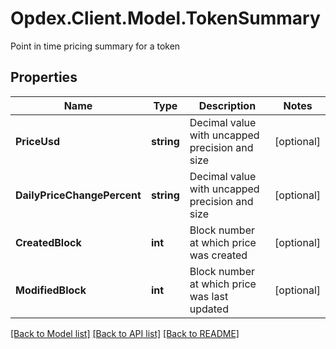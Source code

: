 # Opdex.Client.Model.TokenSummary
Point in time pricing summary for a token

## Properties

Name | Type | Description | Notes
------------ | ------------- | ------------- | -------------
**PriceUsd** | **string** | Decimal value with uncapped precision and size | [optional] 
**DailyPriceChangePercent** | **string** | Decimal value with uncapped precision and size | [optional] 
**CreatedBlock** | **int** | Block number at which price was created | [optional] 
**ModifiedBlock** | **int** | Block number at which price was last updated | [optional] 

[[Back to Model list]](../README.md#documentation-for-models) [[Back to API list]](../README.md#documentation-for-api-endpoints) [[Back to README]](../README.md)

